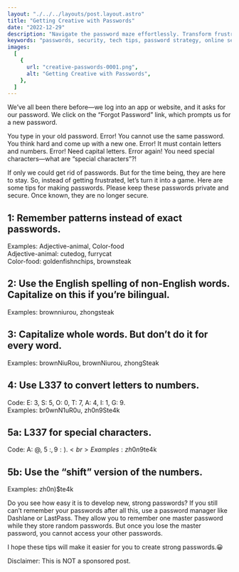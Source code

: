```yaml
---
layout: "./../../layouts/post.layout.astro"
title: "Getting Creative with Passwords"
date: "2022-12-29"
description: "Navigate the password maze effortlessly. Transform frustration into strategy with creative tips for crafting secure, memorable passwords. Tech solutions for everyone."
keywords: "passwords, security, tech tips, password strategy, online security, password management, strong passwords, tech solutions, cybersecurity, password game"
images:
  [
    {
      url: "creative-passwords-0001.png",
      alt: "Getting Creative with Passwords",
    },
  ]
---
```


We’ve all been there before—we log into an app or website, and it asks for our password. We click on the “Forgot Password” link, which prompts us for a new password.

You type in your old password. Error! You cannot use the same password. You think hard and come up with a new one. Error! It must contain letters and numbers. Error! Need capital letters. Error again! You need special characters—what are “special characters”?!

If only we could get rid of passwords. But for the time being, they are here to stay. So, instead of getting frustrated, let’s turn it into a game. Here are some tips for making passwords. Please keep these passwords private and secure. Once known, they are no longer secure.

## 1: Remember patterns instead of exact passwords.

Examples: Adjective-animal, Color-food<br>
Adjective-animal: cutedog, furrycat<br>
Color-food: goldenfishnchips, brownsteak

## 2: Use the English spelling of non-English words. Capitalize on this if you’re bilingual.

Examples: brownniurou, zhongsteak

## 3: Capitalize whole words. But don’t do it for every word.

Examples: brownNiuRou, brownNiurou, zhongSteak

## 4: Use L337 to convert letters to numbers.

Code: E: 3, S: 5, O: 0, T: 7, A: 4, I: 1, G: 9.<br>
Examples: br0wnN1uR0u, zh0n9Ste4k

## 5a: L337 for special characters.

Code: A: @, 5 :$, 9: ).<br>
Examples: zh0n9$te4k

## 5b: Use the “shift” version of the numbers.

Examples: zh0n)$te4k

Do you see how easy it is to develop new, strong passwords? If you still can’t remember your passwords after all this, use a password manager like Dashlane or LastPass. They allow you to remember one master password while they store random passwords. But once you lose the master password, you cannot access your other passwords.

I hope these tips will make it easier for you to create strong passwords.😀

Disclaimer: This is NOT a sponsored post.
